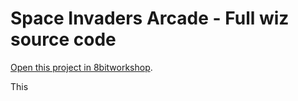 Space Invaders Arcade - Full wiz source code
============================================

[Open this project in 8bitworkshop](http://8bitworkshop.com/redir.html?platform=mw8080bw&githubURL=https%3A%2F%2Fgithub.com%2FMikeDX%2Ftaito-invaders-wiz&file=invaders.wiz).

This 

